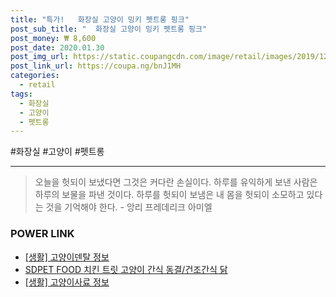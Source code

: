 ```yaml
--- 
title: "특가!   화장실 고양이 밍키 펫트롱 핑크" 
post_sub_title: "  화장실 고양이 밍키 펫트롱 핑크" 
post_money: ₩ 8,600 
post_date: 2020.01.30 
post_img_url: https://static.coupangcdn.com/image/retail/images/2019/12/09/12/3/7043bc9e-cd80-4c7f-ad33-6e639278de8b.jpg 
post_link_url: https://coupa.ng/bnJ1MH 
categories: 
  - retail 
tags: 
  - 화장실 
  - 고양이 
  - 펫트롱 
--- 
```

  #화장실 #고양이 #펫트롱 
<hr> 

> 오늘을 헛되이 보냈다면 그것은 커다란 손실이다. 하루를 유익하게 보낸 사람은 하루의 보물을 파낸 것이다. 하루를 헛되이 보냄은 내 몸을 헛되이 소모하고 있다는 것을 기억해야 한다. - 앙리 프레데리크 아미엘 


### POWER LINK

* <a href="https://blog.naver.com/santokki14/221767449171" target="_blank"> [생활] 고양이덴탈 정보 </a>
* <a href="https://blog.naver.com/an0733/221785672959" target="_blank">SDPET FOOD 치킨 트릿 고양이 간식 동결/건조간식 닭</a>
* <a href="https://blog.naver.com/sakai111/221760702730" target="_blank"> [생활] 고양이사료 정보 </a>
